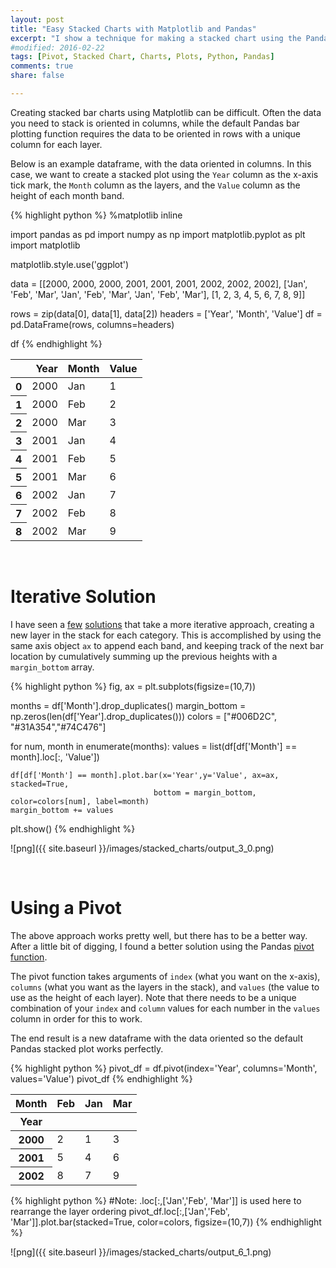 ```yaml
---
layout: post
title: "Easy Stacked Charts with Matplotlib and Pandas"
excerpt: "I show a technique for making a stacked chart using the Pandas pivot function"
#modified: 2016-02-22
tags: [Pivot, Stacked Chart, Charts, Plots, Python, Pandas]
comments: true
share: false

---
```



Creating stacked bar charts using Matplotlib can be difficult.  Often the data you need to stack is oriented in columns, while the default Pandas bar plotting function requires the data to be oriented in rows with a unique column for each layer.   

Below is an example dataframe, with the data oriented in columns.  In this case, we want to create a stacked plot using the `Year` column as the x-axis tick mark, the `Month` column as the layers, and the `Value` column as the height of each month band.  


{% highlight python %}
%matplotlib inline

import pandas as pd
import numpy as np
import matplotlib.pyplot as plt
import matplotlib

matplotlib.style.use('ggplot')


data = [[2000, 2000, 2000, 2001, 2001, 2001, 2002, 2002, 2002],
        ['Jan', 'Feb', 'Mar', 'Jan', 'Feb', 'Mar', 'Jan', 'Feb', 'Mar'],
        [1, 2, 3, 4, 5, 6, 7, 8, 9]]

rows = zip(data[0], data[1], data[2])
headers = ['Year', 'Month', 'Value']
df = pd.DataFrame(rows, columns=headers)

df
{% endhighlight %}




<div>
<table class="dataframe">
  <thead>
    <tr style="text-align: right;">
      <th></th>
      <th>Year</th>
      <th>Month</th>
      <th>Value</th>
    </tr>
  </thead>
  <tbody>
    <tr>
      <th>0</th>
      <td>2000</td>
      <td>Jan</td>
      <td>1</td>
    </tr>
    <tr>
      <th>1</th>
      <td>2000</td>
      <td>Feb</td>
      <td>2</td>
    </tr>
    <tr>
      <th>2</th>
      <td>2000</td>
      <td>Mar</td>
      <td>3</td>
    </tr>
    <tr>
      <th>3</th>
      <td>2001</td>
      <td>Jan</td>
      <td>4</td>
    </tr>
    <tr>
      <th>4</th>
      <td>2001</td>
      <td>Feb</td>
      <td>5</td>
    </tr>
    <tr>
      <th>5</th>
      <td>2001</td>
      <td>Mar</td>
      <td>6</td>
    </tr>
    <tr>
      <th>6</th>
      <td>2002</td>
      <td>Jan</td>
      <td>7</td>
    </tr>
    <tr>
      <th>7</th>
      <td>2002</td>
      <td>Feb</td>
      <td>8</td>
    </tr>
    <tr>
      <th>8</th>
      <td>2002</td>
      <td>Mar</td>
      <td>9</td>
    </tr>
  </tbody>
</table>
</div>

<br/>

# Iterative Solution

I have seen a [few](http://chrisalbon.com/python/matplotlib_stacked_bar_plot.html) [solutions](http://stackoverflow.com/questions/19060144/more-efficient-matplotlib-stacked-bar-chart-how-to-calculate-bottom-values) that take a more iterative approach, creating a new layer in the stack for each category.  This is accomplished by using the same axis object `ax` to append each band, and keeping track of the next bar location by cumulatively summing up the previous heights with a `margin_bottom` array.    


{% highlight python %}
fig, ax = plt.subplots(figsize=(10,7))  

months = df['Month'].drop_duplicates()
margin_bottom = np.zeros(len(df['Year'].drop_duplicates()))
colors = ["#006D2C", "#31A354","#74C476"]

for num, month in enumerate(months):
    values = list(df[df['Month'] == month].loc[:, 'Value'])

    df[df['Month'] == month].plot.bar(x='Year',y='Value', ax=ax, stacked=True, 
                                    bottom = margin_bottom, color=colors[num], label=month)
    margin_bottom += values

plt.show()
{% endhighlight %}


![png]({{ site.baseurl }}/images/stacked_charts/output_3_0.png)

<br/>

# Using a Pivot

The above approach works pretty well, but there has to be a better way.  After a little bit of digging, I found a better solution using the Pandas [pivot function](http://pandas.pydata.org/pandas-docs/stable/generated/pandas.DataFrame.pivot.html).  

The pivot function takes arguments of `index` (what you want on the x-axis), `columns` (what you want as the layers in the stack), and `values` (the value to use as the height of each layer).  Note that there needs to be a unique combination of your `index` and `column` values for each number in the `values` column in order for this to work.  

The end result is a new dataframe with the data oriented so the default Pandas stacked plot works perfectly.   



{% highlight python %}
pivot_df = df.pivot(index='Year', columns='Month', values='Value')
pivot_df
{% endhighlight %}




<div>
<table class="dataframe">
  <thead>
    <tr style="text-align: right;">
      <th>Month</th>
      <th>Feb</th>
      <th>Jan</th>
      <th>Mar</th>
    </tr>
    <tr>
      <th>Year</th>
      <th></th>
      <th></th>
      <th></th>
    </tr>
  </thead>
  <tbody>
    <tr>
      <th>2000</th>
      <td>2</td>
      <td>1</td>
      <td>3</td>
    </tr>
    <tr>
      <th>2001</th>
      <td>5</td>
      <td>4</td>
      <td>6</td>
    </tr>
    <tr>
      <th>2002</th>
      <td>8</td>
      <td>7</td>
      <td>9</td>
    </tr>
  </tbody>
</table>
</div>




{% highlight python %}
#Note: .loc[:,['Jan','Feb', 'Mar']] is used here to rearrange the layer ordering
pivot_df.loc[:,['Jan','Feb', 'Mar']].plot.bar(stacked=True, color=colors, figsize=(10,7))
{% endhighlight %}



![png]({{ site.baseurl }}/images/stacked_charts/output_6_1.png)

